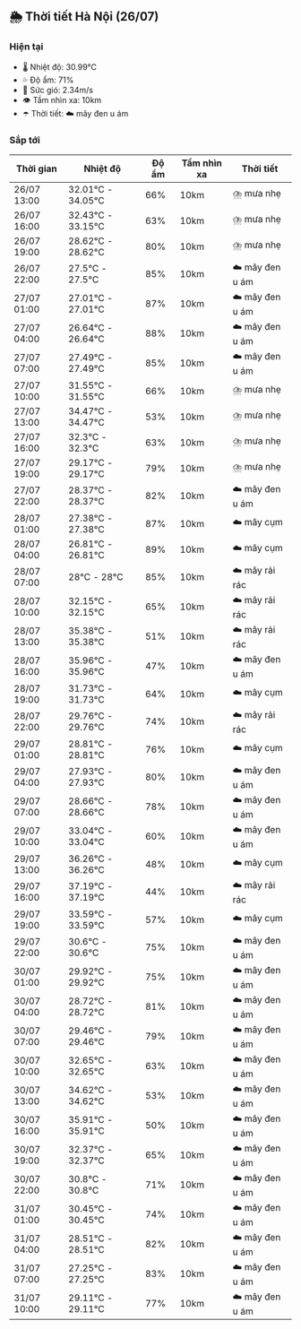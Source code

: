 ## 🌦️ Thời tiết Hà Nội (26/07)

### Hiện tại

- 🌡️ Nhiệt độ: 30.99℃
- 💦 Độ ẩm: 71%
- 💨 Sức gió: 2.34m/s
- 👁️ Tầm nhìn xa: 10km
- ☂️ Thời tiết: ☁️ mây đen u ám

### Sắp tới

| Thời gian | Nhiệt độ | Độ ẩm | Tầm nhìn xa | Thời tiết |
| --- | --- | --- | --- | --- |
| 26/07 13:00 | 32.01℃ - 34.05℃ | 66% | 10km | ⛈️ mưa nhẹ |
| 26/07 16:00 | 32.43℃ - 33.15℃ | 63% | 10km | ⛈️ mưa nhẹ |
| 26/07 19:00 | 28.62℃ - 28.62℃ | 80% | 10km | ⛈️ mưa nhẹ |
| 26/07 22:00 | 27.5℃ - 27.5℃ | 85% | 10km | ☁️ mây đen u ám |
| 27/07 01:00 | 27.01℃ - 27.01℃ | 87% | 10km | ☁️ mây đen u ám |
| 27/07 04:00 | 26.64℃ - 26.64℃ | 88% | 10km | ☁️ mây đen u ám |
| 27/07 07:00 | 27.49℃ - 27.49℃ | 85% | 10km | ☁️ mây đen u ám |
| 27/07 10:00 | 31.55℃ - 31.55℃ | 66% | 10km | ⛈️ mưa nhẹ |
| 27/07 13:00 | 34.47℃ - 34.47℃ | 53% | 10km | ⛈️ mưa nhẹ |
| 27/07 16:00 | 32.3℃ - 32.3℃ | 63% | 10km | ⛈️ mưa nhẹ |
| 27/07 19:00 | 29.17℃ - 29.17℃ | 79% | 10km | ⛈️ mưa nhẹ |
| 27/07 22:00 | 28.37℃ - 28.37℃ | 82% | 10km | ☁️ mây đen u ám |
| 28/07 01:00 | 27.38℃ - 27.38℃ | 87% | 10km | ☁️ mây cụm |
| 28/07 04:00 | 26.81℃ - 26.81℃ | 89% | 10km | ☁️ mây cụm |
| 28/07 07:00 | 28℃ - 28℃ | 85% | 10km | ☁️ mây rải rác |
| 28/07 10:00 | 32.15℃ - 32.15℃ | 65% | 10km | ☁️ mây rải rác |
| 28/07 13:00 | 35.38℃ - 35.38℃ | 51% | 10km | ☁️ mây rải rác |
| 28/07 16:00 | 35.96℃ - 35.96℃ | 47% | 10km | ☁️ mây đen u ám |
| 28/07 19:00 | 31.73℃ - 31.73℃ | 64% | 10km | ☁️ mây cụm |
| 28/07 22:00 | 29.76℃ - 29.76℃ | 74% | 10km | ☁️ mây rải rác |
| 29/07 01:00 | 28.81℃ - 28.81℃ | 76% | 10km | ☁️ mây cụm |
| 29/07 04:00 | 27.93℃ - 27.93℃ | 80% | 10km | ☁️ mây đen u ám |
| 29/07 07:00 | 28.66℃ - 28.66℃ | 78% | 10km | ☁️ mây đen u ám |
| 29/07 10:00 | 33.04℃ - 33.04℃ | 60% | 10km | ☁️ mây đen u ám |
| 29/07 13:00 | 36.26℃ - 36.26℃ | 48% | 10km | ☁️ mây cụm |
| 29/07 16:00 | 37.19℃ - 37.19℃ | 44% | 10km | ☁️ mây rải rác |
| 29/07 19:00 | 33.59℃ - 33.59℃ | 57% | 10km | ☁️ mây cụm |
| 29/07 22:00 | 30.6℃ - 30.6℃ | 75% | 10km | ☁️ mây đen u ám |
| 30/07 01:00 | 29.92℃ - 29.92℃ | 75% | 10km | ☁️ mây đen u ám |
| 30/07 04:00 | 28.72℃ - 28.72℃ | 81% | 10km | ☁️ mây đen u ám |
| 30/07 07:00 | 29.46℃ - 29.46℃ | 79% | 10km | ☁️ mây đen u ám |
| 30/07 10:00 | 32.65℃ - 32.65℃ | 63% | 10km | ☁️ mây đen u ám |
| 30/07 13:00 | 34.62℃ - 34.62℃ | 53% | 10km | ☁️ mây đen u ám |
| 30/07 16:00 | 35.91℃ - 35.91℃ | 50% | 10km | ☁️ mây đen u ám |
| 30/07 19:00 | 32.37℃ - 32.37℃ | 65% | 10km | ☁️ mây đen u ám |
| 30/07 22:00 | 30.8℃ - 30.8℃ | 71% | 10km | ☁️ mây đen u ám |
| 31/07 01:00 | 30.45℃ - 30.45℃ | 74% | 10km | ☁️ mây đen u ám |
| 31/07 04:00 | 28.51℃ - 28.51℃ | 82% | 10km | ☁️ mây đen u ám |
| 31/07 07:00 | 27.25℃ - 27.25℃ | 83% | 10km | ☁️ mây đen u ám |
| 31/07 10:00 | 29.11℃ - 29.11℃ | 77% | 10km | ☁️ mây đen u ám |
